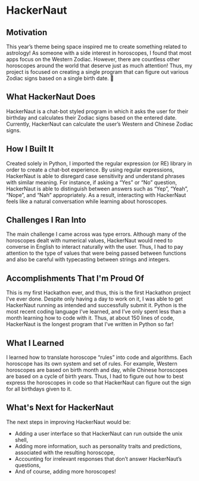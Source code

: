 # HackerNaut

## Motivation
This year’s theme being space inspired me to create something related to astrology! As someone with a side interest in horoscopes, I found that most apps focus on the Western Zodiac. However, there are countless other horoscopes around the world that deserve just as much attention! Thus, my project is focused on creating a single program that can figure out various Zodiac signs based on a single birth date. 💫

## What HackerNaut Does
HackerNaut is a chat-bot styled program in which it asks the user for their birthday and calculates their Zodiac signs based on the entered date. Currently, HackerNaut can calculate the user’s Western and Chinese Zodiac signs.

## How I Built It
Created solely in Python, I imported the regular expression (or RE) library in order to create a chat-bot experience. By using regular expressions, HackerNaut is able to disregard case sensitivity and understand phrases with similar meaning. For instance, if asking a “Yes” or “No” question, HackerNaut is able to distinguish between answers such as “Yep”, “Yeah”, “Nope”, and “Nah” appropriately. As a result, interacting with HackerNaut feels like a natural conversation while learning about horoscopes.

## Challenges I Ran Into
The main challenge I came across was type errors. Although many of the horoscopes dealt with numerical values, HackerNaut would need to converse in English to interact naturally with the user. Thus, I had to pay attention to the type of values that were being passed between functions and also be careful with typecasting between strings and integers.

## Accomplishments That I'm Proud Of
This is my first Hackathon ever, and thus, this is the first Hackathon project I’ve ever done. Despite only having a day to work on it, I was able to get HackerNaut running as intended and successfully submit it.
Python is the most recent coding language I’ve learned, and I’ve only spent less than a month learning how to code with it. Thus, at about 150 lines of code, HackerNaut is the longest program that I’ve written in Python so far!

## What I Learned
I learned how to translate horoscope “rules” into code and algorithms. Each horoscope has its own system and set of rules. For example, Western horoscopes are based on birth month and day, while Chinese horoscopes are based on a cycle of birth years. Thus, I had to figure out how to best express the horoscopes in code so that HackerNaut can figure out the sign for all birthdays given to it.

## What's Next for HackerNaut
The next steps in improving HackerNaut would be:
- Adding a user interface so that HackerNaut can run outside the unix shell,
- Adding more information, such as personality traits and predictions, associated with the resulting horoscope,
- Accounting for irrelevant responses that don’t answer HackerNaut’s questions,
- And of course, adding more horoscopes!
